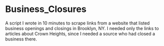 # Business_Closures
A script I wrote in 10 minutes to scrape links from a website that listed business openings and closings in Brooklyn, NY. I needed only the links to articles about Crown Heights, since I needed a source who had closed a business there.
